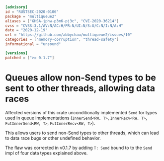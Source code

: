 ```toml
[advisory]
id = "RUSTSEC-2020-0106"
package = "multiqueue2"
aliases = ["GHSA-jphw-p3m6-pj3c", "CVE-2020-36214"]
cvss = "CVSS:3.1/AV:N/AC:H/PR:N/UI:N/S:U/C:N/I:N/A:H"
date = "2020-12-19"
url = "https://github.com/abbychau/multiqueue2/issues/10"
categories = ["memory-corruption", "thread-safety"]
informational = "unsound"

[versions]
patched = [">= 0.1.7"]
```

# Queues allow non-Send types to be sent to other threads, allowing data races

Affected versions of this crate unconditionally implemented `Send` for types used in queue implementations (`InnerSend<RW, T>`, `InnerRecv<RW, T>`, `FutInnerSend<RW, T>`, `FutInnerRecv<RW, T>`).

This allows users to send non-Send types to other threads, which can lead to data race bugs or other undefined behavior.

The flaw was corrected in v0.1.7 by adding `T: Send` bound to to the `Send` impl of four data types explained above.
